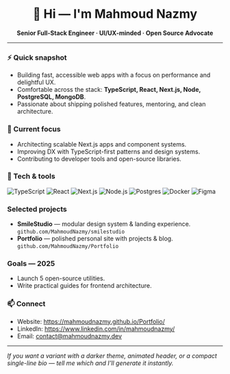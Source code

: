 <div align="center">

# 👋 Hi — I'm Mahmoud Nazmy  
**Senior Full-Stack Engineer · UI/UX-minded · Open Source Advocate**

</div>

---

### ⚡ Quick snapshot
- Building fast, accessible web apps with a focus on performance and delightful UX.  
- Comfortable across the stack: **TypeScript, React, Next.js, Node, PostgreSQL, MongoDB**.  
- Passionate about shipping polished features, mentoring, and clean architecture.

### 🔭 Current focus
- Architecting scalable Next.js apps and component systems.  
- Improving DX with TypeScript-first patterns and design systems.  
- Contributing to developer tools and open-source libraries.

### 🧰 Tech & tools
![TypeScript](https://img.shields.io/badge/TypeScript-007ACC?style=flat&logo=typescript&logoColor=white)
![React](https://img.shields.io/badge/React-20232A?style=flat&logo=react&logoColor=61DAFB)
![Next.js](https://img.shields.io/badge/Next.js-000000?style=flat&logo=nextdotjs&logoColor=white)
![Node.js](https://img.shields.io/badge/Node.js-43853D?style=flat&logo=node.js&logoColor=white)
![Postgres](https://img.shields.io/badge/Postgres-316192?style=flat&logo=postgresql&logoColor=white)
![Docker](https://img.shields.io/badge/Docker-2CA5E0?style=flat&logo=docker&logoColor=white)
![Figma](https://img.shields.io/badge/Figma-F24E1E?style=flat&logo=figma&logoColor=white)

### Selected projects
- **SmileStudio** — modular design system & landing experience.  
  `github.com/MahmoudNazmy/smilestudio`
- **Portfolio** — polished personal site with projects & blog.  
  `github.com/MahmoudNazmy/Portfolio`

### Goals — 2025
- Launch 5 open-source utilities.  
- Write practical guides for frontend architecture.

### 📫 Connect
- Website: https://mahmoudnazmy.github.io/Portfolio/  
- LinkedIn: https://www.linkedin.com/in/mahmoudnazmy/  
- Email: contact@mahmoudnazmy.dev

---

*If you want a variant with a darker theme, animated header, or a compact single-line bio — tell me which and I’ll generate it instantly.*
